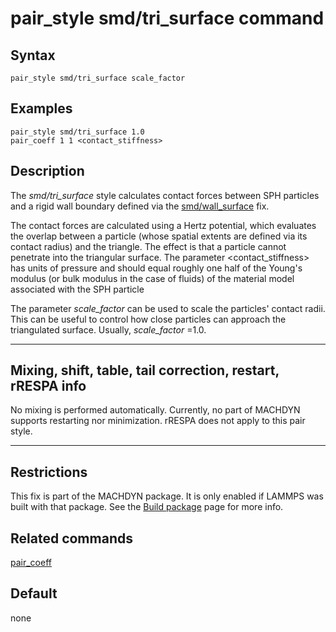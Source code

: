 # pair_style smd/tri_surface command

## Syntax

``` LAMMPS
pair_style smd/tri_surface scale_factor
```

## Examples

``` LAMMPS
pair_style smd/tri_surface 1.0
pair_coeff 1 1 <contact_stiffness>
```

## Description

The *smd/tri_surface* style calculates contact forces between SPH
particles and a rigid wall boundary defined via the
[smd/wall_surface](fix_smd_wall_surface) fix.

The contact forces are calculated using a Hertz potential, which
evaluates the overlap between a particle (whose spatial extents are
defined via its contact radius) and the triangle. The effect is that a
particle cannot penetrate into the triangular surface. The parameter
\<contact_stiffness\> has units of pressure and should equal roughly one
half of the Young\'s modulus (or bulk modulus in the case of fluids) of
the material model associated with the SPH particle

The parameter *scale_factor* can be used to scale the particles\'
contact radii. This can be useful to control how close particles can
approach the triangulated surface. Usually, *scale_factor* =1.0.

------------------------------------------------------------------------

## Mixing, shift, table, tail correction, restart, rRESPA info

No mixing is performed automatically. Currently, no part of MACHDYN
supports restarting nor minimization. rRESPA does not apply to this pair
style.

------------------------------------------------------------------------

## Restrictions

This fix is part of the MACHDYN package. It is only enabled if LAMMPS
was built with that package. See the [Build package](Build_package) page
for more info.

## Related commands

[pair_coeff](pair_coeff)

## Default

none
